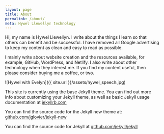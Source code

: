 ```yaml
---
layout: page
title: About
permalink: /about/
meta: Hywel Llewellyn technology
---
```


Hi, my name is Hywel Llewellyn. I write about the things I learn so that others can benefit and be successful. I have removed all Google advertising to keep my content as clean and easy to read as possible.

I mainly write about website creation and the resources available, for example, GitHub, WordPress, and Netlify.  I also write about other technology when they interest me. If you find my content useful, then please consider buying me a coffee, or two.

![Hywel with Evelyn]({{ site.url }}/assets/hywel_speech.jpg)

This site is currently using the base Jekyll theme. You can find out more info about customizing your Jekyll theme, as well as basic Jekyll usage documentation at [jekyllrb.com](http://jekyllrb.com/)

You can find the source code for the Jekyll new theme at: [github.com/jglovier/jekyll-new](https://github.com/jglovier/jekyll-new)

You can find the source code for Jekyll at [github.com/jekyll/jekyll](https://github.com/jekyll/jekyll)
